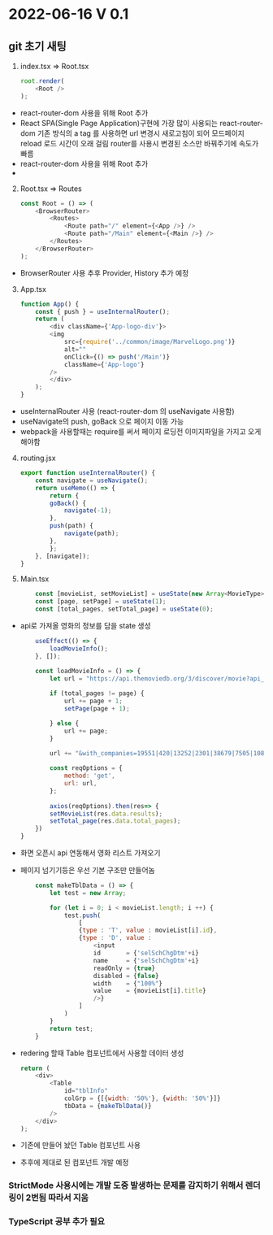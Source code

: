 2022-06-16 V 0.1
==========

git 초기 새팅
------------

1. index.tsx => Root.tsx

    ```javascript
    root.render(
        <Root />
    );
    ```

* react-router-dom 사용을 위해 Root 추가
* React SPA(Single Page Application)구현에 가장 많이 사용되는 react-router-dom 
기존 방식의 a tag 를 사용하면 url 변경시 새로고침이 되어 모드페이지 reload 로드 시간이 오래 걸림 router를 사용시 변경된 소스만 바꿔주기에 속도가 빠름
* react-router-dom 사용을 위해 Root 추가
* 
2. Root.tsx => Routes

    ```javascript
    const Root = () => (
        <BrowserRouter>
            <Routes>
                <Route path="/" element={<App />} />
                <Route path="/Main" element={<Main />} />
            </Routes>
        </BrowserRouter>
    );
    ```

* BrowserRouter 사용 추후 Provider, History 추가 예정

3. App.tsx

    ```javascript
    function App() {
        const { push } = useInternalRouter();
        return (
            <div className={'App-logo-div'}>
            <img 
                src={require('../common/image/MarvelLogo.png')} 
                alt="" 
                onClick={() => push('/Main')}
                className={'App-logo'}
            />
            </div>
        );
    }
    ```

* useInternalRouter 사용 (react-router-dom 의 useNavigate 사용함)
* useNavigate의 push, goBack 으로 페이지 이동 가능
* webpack을 사용할때는 require를 써서 페이지 로딩전 이미지파일을 가지고 오게 해야함


4. routing.jsx

    ```javascript
    export function useInternalRouter() {
        const navigate = useNavigate();
        return useMemo(() => {
            return {
            goBack() {
                navigate(-1);
            },
            push(path) {
                navigate(path);
            },
            };
        }, [navigate]);
    }
    ```

5. Main.tsx

    ```javascript
        const [movieList, setMovieList] = useState(new Array<MovieType>);  
        const [page, setPage] = useState(1);  
        const [total_pages, setTotal_page] = useState(0);  
    ```

* api로 가져올 영화의 정보를 담을 state 생성

    ```javascript
        useEffect(() => {
            loadMovieInfo();
        }, []);  
    ```

    ```javascript
        const loadMovieInfo = () => {
            let url = "https://api.themoviedb.org/3/discover/movie?api_key=daf67dd834f07e7672eb384184d2ce3a&language=ko-KR&sort_by=release_date.desc&include_video=false&page=";
            
            if (total_pages != page) {
                url += page + 1;
                setPage(page + 1);

            } else {
                url += page;
            }
        
            url += "&with_companies=19551|420|13252|2301|38679|7505|108634&without_genres=99&region=KR"

            const reqOptions = {
                method: 'get',			
                url: url,
            };
            
            axios(reqOptions).then(res=> {   
            setMovieList(res.data.results); 
            setTotal_page(res.data.total_pages);                 
        })        
    } 
    ```

* 화면 오픈시 api 연동해서 영화 리스트 가져오기
* 페이지 넘기기등은 우선 기본 구조만 만들어놈

    ```javascript
        const makeTblData = () => { 
            let test = new Array;

            for (let i = 0; i < movieList.length; i ++) {
                test.push(
                    [	
                    {type : 'T', value : movieList[i].id},
                    {type : 'D', value :   
                        <input
                        id       = {'selSchChgDtm'+i}
                        name     = {'selSchChgDtm'+i}
                        readOnly = {true}
                        disabled = {false}
                        width    = {"100%"}
                        value    = {movieList[i].title}
                        />}
                    ]
                )
            }                    
            return test;
        }
    ```
* redering 할때 Table 컴포넌트에서 사용할 데이터 생성

    ```javascript
    return (
        <div>
            <Table
                id="tblInfo"
                colGrp = {[{width: '50%'}, {width: '50%'}]}
                tbData = {makeTblData()}
            /> 
        </div>
    );
    ```
* 기존에 만들어 놨던 Table 컴포넌트 사용
* 추후에 제대로 된 컴포넌트 개발 예정

### StrictMode 사용시에는 개발 도중 발생하는 문제를 감지하기 위해서 렌더링이 2번됨 따라서 지움 
### TypeScript 공부 추가 필요



